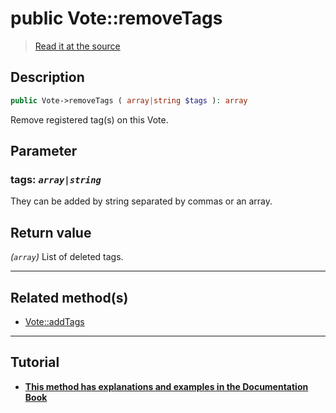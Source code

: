 # public Vote::removeTags

> [Read it at the source](https://github.com/julien-boudry/Condorcet/blob/master/src/Vote.php#L632)

## Description    

```php
public Vote->removeTags ( array|string $tags ): array
```

Remove registered tag(s) on this Vote.

## Parameter

### **tags:** *`array|string`*   
They can be added by string separated by commas or an array.    


## Return value   

*(`array`)* List of deleted tags.


---------------------------------------

## Related method(s)      

* [Vote::addTags](/Docs/api-reference/Vote%20Class/Vote--addTags.md)    

---------------------------------------

## Tutorial

* **[This method has explanations and examples in the Documentation Book](https://www.condorcet.io/3.AsPhpLibrary/5.Votes/2.VotesTags)**    
